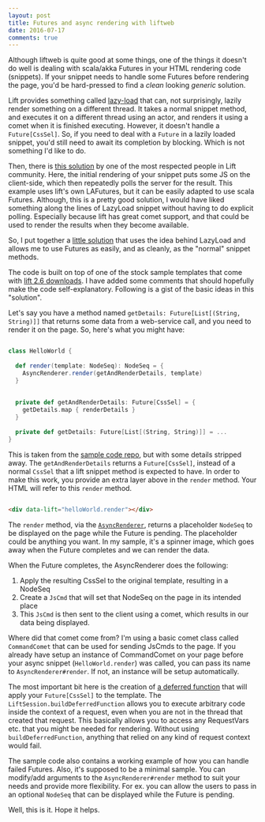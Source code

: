 ```yaml
---
layout: post
title: Futures and async rendering with liftweb
date: 2016-07-17
comments: true
---
```


Although liftweb is quite good at some things, one of the things it
doesn't do well is dealing with scala/akka Futures in your HTML
rendering code (snippets). If your snippet needs to handle some
Futures before rendering the page, you'd be hard-pressed to find a
_clean_ looking _generic_ solution.

Lift provides something called [lazy-load][lazy-load] that can, not
surprisingly, lazily render something on a different thread. It takes
a normal snippet method, and executes it on a different thread using
an actor, and renders it using a comet when it is finished
executing. However, it doesn't handle a `Future[CssSel]`. So, if you
need to deal with a `Future` in a lazily loaded snippet, you'd still
need to await its completion by blocking. Which is not something I'd
like to do.

Then, there is [this solution][async-render] by one of the most
respected people in Lift community. Here, the initial rendering of
your snippet puts some JS on the client-side, which then repeatedly
polls the server for the result. This example uses lift's own
LAFutures, but it can be easily adapted to use scala Futures.
Although, this is a pretty good solution, I would have liked something
along the lines of LazyLoad snippet without having to do explicit
polling. Especially because lift has great comet support, and that
could be used to render the results when they become available.

So, I put together a [little solution][repo] that uses the idea behind
LazyLoad and allows me to use Futures as easily, and as cleanly, as
the "normal" snippet methods.

The code is built on top of one of the stock sample templates that
come with [lift 2.6 downloads](http://liftweb.net/download). I have
added some comments that should hopefully make the code
self-explanatory. Following is a gist of the basic ideas in this
"solution".

Let's say you have a method named `getDetails:
Future[List[(String, String)]]` that returns some data from a
web-service call, and you need to render it on the page. So, here's
what you might have:

```scala

class HelloWorld {
  
  def render(template: NodeSeq): NodeSeq = {
    AsyncRenderer.render(getAndRenderDetails, template)
  }
  
  
  private def getAndRenderDetails: Future[CssSel] = {
    getDetails.map { renderDetails }
  }
  
  private def getDetails: Future[List[(String, String)]] = ...
}

```

This is taken from the [sample code repo][repo], but with some details
stripped away. The `getAndRenderDetails` returns  a `Future[CssSel]`,
instead of a normal `CssSel` that a lift snippet method is expected to
have. In order to make this work, you provide an extra layer above in
the `render` method. Your HTML will refer to this `render` method.

```html

<div data-lift="helloWorld.render"></div>

```

The `render` method, via the
[`AsyncRenderer`](https://github.com/Bhashit/liftweb-async-snippet-sample/blob/master/src/main/scala/code/lib/AsyncRenderer.scala),
returns a placeholder `NodeSeq` to be displayed on the page while the
Future is pending. The placeholder could be anything you want. In my
sample, it's a spinner image, which goes away when the Future
completes and we can render the data.

When the Future completes, the AsyncRenderer does the following: 

1. Apply the resulting CssSel to the original template, resulting in a
   NodeSeq
2. Create a `JsCmd`  that will set that NodeSeq on the page in its
   intended  place
3. This `JsCmd` is then sent to the client using a comet, which
   results in our data being displayed.

Where did that comet come from? I'm using a basic comet class called
`CommandComet` that can be used for sending JsCmds to the page. If you
already have setup an instance of CommandComet on your page before
your async snippet (`HelloWorld.render`) was called, you can pass its
name to `AsyncRenderer#render`. If not, an instance will be setup
automatically.

The most important bit here is the creation of
[a deferred function](https://github.com/Bhashit/liftweb-async-snippet-sample/blob/master/src/main/scala/code/lib/AsyncRenderer.scala#L47)
that will apply your `Future[CssSel]` to the template. The
`LiftSession.buildDeferredFunction` allows you to execute arbitrary
code inside the context of a request, even when you are not in the
thread that created that request. This basically allows you to access
any RequestVars etc. that you might be needed for rendering. Without
using `buildDeferredFunction`, anything that relied on any kind of
request context would fail. 

The sample code also contains a working example of how
you can handle failed Futures. Also, it's supposed to be a minimal
sample. You can modify/add arguments to the `AsyncRenderer#render`
method to suit your needs and provide more flexibility. For ex. you
can allow the users to pass in an optional `NodeSeq` that can be
displayed while the Future is pending.

Well, this is it. Hope it helps.

[lazy-load]: https://github.com/lift/framework/blob/3.0-RC3-release/web/webkit/src/main/scala/net/liftweb/builtin/snippet/LazyLoad.scala
[async-render]: http://blog.fmpwizard.com/blog/async-snippets-in-lift
[repo]: https://github.com/Bhashit/liftweb-async-snippet-sample
